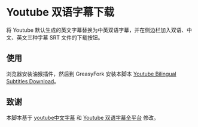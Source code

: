 # Youtube 双语字幕下载
将 Youtube 默认生成的英文字幕替换为中英双语字幕，并在侧边栏加入双语、中文、英文三种字幕 SRT 文件的下载按钮。

## 使用
浏览器安装油猴插件，然后到 GreasyFork 安装本脚本 [Youtube Bilingual Subtitles Download](https://greasyfork.org/zh-CN/scripts/491956-youtube-bilingual-subtitles-download)。

## 致谢
本脚本基于 [youtube中文字幕](https://greasyfork.org/zh-CN/scripts/406994-youtube%E4%B8%AD%E6%96%87%E5%AD%97%E5%B9%95) 和 [Youtube 双语字幕全平台](https://greasyfork.org/zh-CN/scripts/464879-youtube-dual-subtitle) 修改。
